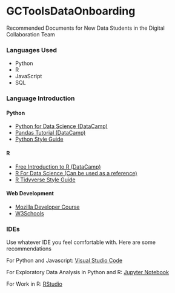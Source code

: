 # GCToolsDataOnboarding
Recommended Documents for New Data Students in the Digital Collaboration Team


### Languages Used
* Python
* R
* JavaScript
* SQL

### Language Introduction

#### Python
* [Python for Data Science (DataCamp)](https://www.datacamp.com/courses/intro-to-python-for-data-science)
* [Pandas Tutorial (DataCamp)](https://www.datacamp.com/community/tutorials/pandas-tutorial-dataframe-python)
* [Python Style Guide](https://www.python.org/dev/peps/pep-0008/#code-lay-out)

#### R
* [Free Introduction to R (DataCamp)](https://www.datacamp.com/courses/free-introduction-to-r)
* [R For Data Science (Can be used as a reference)](http://r4ds.had.co.nz/)
* [R Tidyverse Style Guide](http://style.tidyverse.org/)

#### Web Development
* [Mozilla Developer Course](https://developer.mozilla.org/en-US/docs/Learn)
* [W3Schools](https://www.w3schools.com/)


### IDEs
Use whatever IDE you feel comfortable with. Here are some recommendations

For Python and Javascript: [Visual Studio Code](https://code.visualstudio.com/)

For Exploratory Data Analysis in Python and R: [Jupyter Notebook](http://jupyter.org/)

For Work in R: [RStudio](https://www.rstudio.com/)

